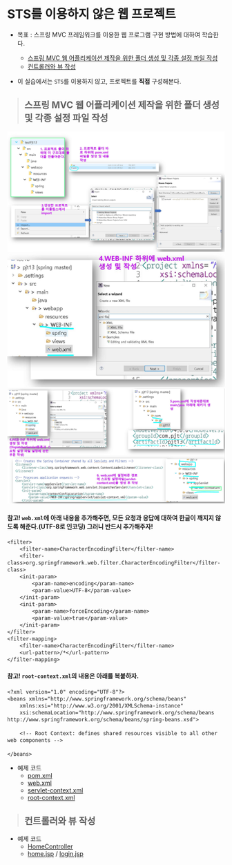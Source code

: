 # STS를 이용하지 않은 웹 프로젝트

+ 목표 : 스프링 MVC 프레임워크를 이용한 웹 프로그램 구현 방법에 대하여 학습한다.
    + [스프링 MVC 웹 어플리케이션 제작을 위한 폴더 생성 및 각종 설정 파일 작성](https://github.com/journeytorainbow/Spring_study_note/blob/master/STS_%EC%9D%B4%EC%9A%A9%ED%95%98%EC%A7%80%EC%95%8A%EB%8A%94_%EC%9B%B9%ED%94%84%EB%A1%9C%EC%A0%9D%ED%8A%B8/%EB%A9%94%EB%AA%A8.md#%EC%8A%A4%ED%94%84%EB%A7%81-mvc-%EC%9B%B9-%EC%96%B4%ED%94%8C%EB%A6%AC%EC%BC%80%EC%9D%B4%EC%85%98-%EC%A0%9C%EC%9E%91%EC%9D%84-%EC%9C%84%ED%95%9C-%ED%8F%B4%EB%8D%94-%EC%83%9D%EC%84%B1-%EB%B0%8F-%EA%B0%81%EC%A2%85-%EC%84%A4%EC%A0%95-%ED%8C%8C%EC%9D%BC-%EC%9E%91%EC%84%B1)
    + [컨트롤러와 뷰 작성](https://github.com/journeytorainbow/Spring_study_note/blob/master/STS_%EC%9D%B4%EC%9A%A9%ED%95%98%EC%A7%80%EC%95%8A%EB%8A%94_%EC%9B%B9%ED%94%84%EB%A1%9C%EC%A0%9D%ED%8A%B8/%EB%A9%94%EB%AA%A8.md#%EC%BB%A8%ED%8A%B8%EB%A1%A4%EB%9F%AC%EC%99%80-%EB%B7%B0-%EC%9E%91%EC%84%B1)

+ 이 실습에서는 `STS`를 이용하지 않고, 프로젝트를 **직접** 구성해본다.

> ## 스프링 MVC 웹 어플리케이션 제작을 위한 폴더 생성 및 각종 설정 파일 작성

<img src="https://github.com/journeytorainbow/Spring_study_note/blob/master/STS_%EC%9D%B4%EC%9A%A9%ED%95%98%EC%A7%80%EC%95%8A%EB%8A%94_%EC%9B%B9%ED%94%84%EB%A1%9C%EC%A0%9D%ED%8A%B8/img/img1.JPG?raw=true">
<img src="https://github.com/journeytorainbow/Spring_study_note/blob/master/STS_%EC%9D%B4%EC%9A%A9%ED%95%98%EC%A7%80%EC%95%8A%EB%8A%94_%EC%9B%B9%ED%94%84%EB%A1%9C%EC%A0%9D%ED%8A%B8/img/img2.JPG?raw=true">
<img src="https://github.com/journeytorainbow/Spring_study_note/blob/master/STS_%EC%9D%B4%EC%9A%A9%ED%95%98%EC%A7%80%EC%95%8A%EB%8A%94_%EC%9B%B9%ED%94%84%EB%A1%9C%EC%A0%9D%ED%8A%B8/img/img3.JPG?raw=true">

#### 참고! `web.xml`에 아래 내용을 추가해주면, 모든 요청과 응답에 대하여 한글이 깨지지 않도록 해준다.(UTF-8로 인코딩) 그러니 반드시 추가해주자!

```
<filter>
    <filter-name>CharacterEncodingFilter</filter-name>
    <filter-class>org.springframework.web.filter.CharacterEncodingFilter</filter-class>
    <init-param>
        <param-name>encoding</param-name>
        <param-value>UTF-8</param-value>
    </init-param>
    <init-param>
        <param-name>forceEncoding</param-name>
        <param-value>true</param-value>
    </init-param>
</filter>
<filter-mapping>
    <filter-name>CharacterEncodingFilter</filter-name>
    <url-pattern>/*</url-pattern>
</filter-mapping>
```

#### 참고! `root-context.xml`의 내용은 아래를 복붙하자.

```
<?xml version="1.0" encoding="UTF-8"?>
<beans xmlns="http://www.springframework.org/schema/beans"
	xmlns:xsi="http://www.w3.org/2001/XMLSchema-instance"
	xsi:schemaLocation="http://www.springframework.org/schema/beans http://www.springframework.org/schema/beans/spring-beans.xsd">
	
	<!-- Root Context: defines shared resources visible to all other web components -->
		
</beans>
```

+ 예제 코드
    + [pom.xml](https://github.com/journeytorainbow/Spring_study_note/blob/master/STS_%EC%9D%B4%EC%9A%A9%ED%95%98%EC%A7%80%EC%95%8A%EB%8A%94_%EC%9B%B9%ED%94%84%EB%A1%9C%EC%A0%9D%ED%8A%B8/testPjt13/pom.xml)
    + [web.xml](https://github.com/journeytorainbow/Spring_study_note/blob/master/STS_%EC%9D%B4%EC%9A%A9%ED%95%98%EC%A7%80%EC%95%8A%EB%8A%94_%EC%9B%B9%ED%94%84%EB%A1%9C%EC%A0%9D%ED%8A%B8/testPjt13/src/main/webapp/WEB-INF/web.xml)
    + [servlet-context.xml](https://github.com/journeytorainbow/Spring_study_note/blob/master/STS_%EC%9D%B4%EC%9A%A9%ED%95%98%EC%A7%80%EC%95%8A%EB%8A%94_%EC%9B%B9%ED%94%84%EB%A1%9C%EC%A0%9D%ED%8A%B8/testPjt13/src/main/webapp/WEB-INF/spring/appServlet/servlet-context.xml)
    + [root-context.xml](https://github.com/journeytorainbow/Spring_study_note/blob/master/STS_%EC%9D%B4%EC%9A%A9%ED%95%98%EC%A7%80%EC%95%8A%EB%8A%94_%EC%9B%B9%ED%94%84%EB%A1%9C%EC%A0%9D%ED%8A%B8/testPjt13/src/main/webapp/WEB-INF/spring/root-context.xml)

> ## 컨트롤러와 뷰 작성

+ 예제 코드
    + [HomeController](Spring_study_notehttps://github.com/journeytorainbow/Spring_study_note/blob/master/STS_%EC%9D%B4%EC%9A%A9%ED%95%98%EC%A7%80%EC%95%8A%EB%8A%94_%EC%9B%B9%ED%94%84%EB%A1%9C%EC%A0%9D%ED%8A%B8/testPjt13/src/main/java/com/pjt/pjt13/HomeController.java)
    + [home.jsp](https://github.com/journeytorainbow/Spring_study_note/blob/master/STS_%EC%9D%B4%EC%9A%A9%ED%95%98%EC%A7%80%EC%95%8A%EB%8A%94_%EC%9B%B9%ED%94%84%EB%A1%9C%EC%A0%9D%ED%8A%B8/testPjt13/src/main/webapp/WEB-INF/views/home.jsp) / [login.jsp](https://github.com/journeytorainbow/Spring_study_note/blob/master/STS_%EC%9D%B4%EC%9A%A9%ED%95%98%EC%A7%80%EC%95%8A%EB%8A%94_%EC%9B%B9%ED%94%84%EB%A1%9C%EC%A0%9D%ED%8A%B8/testPjt13/src/main/webapp/WEB-INF/views/login.jsp)